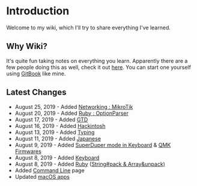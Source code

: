 # Introduction

Welcome to my wiki, which I'll try to share everything I've learned.

## Why Wiki?

It's quite fun taking notes on everything you learn. Apparently there are a few people doing this as well, check it out [here](https://github.com/RichardLitt/meta-knowledge). You can start one yourself using [GitBook](https://www.gitbook.com) like mine.

## Latest Changes

* August 25, 2019 - Added [Networking : MikroTik](networking.md#mikrotik)
* August 20, 2019 - Added [Ruby : OptionParser](ruby.md#optionparser)
* August 17, 2019 - Added [GTD](getting-things-done-gtd.md)
* August 16, 2019 - Added [Hackintosh](hackintosh.md)
* August 13, 2019 - Added [Typing](typing.md)
* August 11, 2019 - Added [Japanese](japanese.md)
* August 9, 2019 - Added [SuperDuper mode in Keyboard](keyboard.md#simultaneous-vi-mode-s-uper-d-uper-mode) & [QMK Firmwares](keyboard.md#qmk)
* August 8, 2019 - Added [Keyboard](keyboard.md)
* August 8, 2019 - Added [Ruby](ruby.md) \([String\#pack & Array&unpack\)](ruby.md#string-unpack-and-array-pack)
* Added [Command Line](command-line.md) page
* Updated [macOS apps](macos.md#apps)

